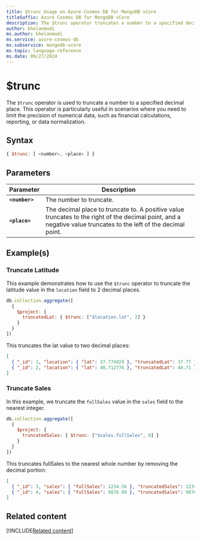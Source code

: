 ```yaml
---
title: $trunc Usage on Azure Cosmos DB for MongoDB vCore
titleSuffix: Azure Cosmos DB for MongoDB vCore
description: The $trunc operator truncates a number to a specified decimal place.
author: khelanmodi
ms.author: khelanmodi
ms.service: azure-cosmos-db
ms.subservice: mongodb-vcore
ms.topic: language-reference
ms.date: 09/27/2024
---
```


# $trunc

The `$trunc` operator is used to truncate a number to a specified decimal place. This operator is particularly useful in scenarios where you need to limit the precision of numerical data, such as financial calculations, reporting, or data normalization.

## Syntax

```javascript
{ $trunc: [ <number>, <place> ] }
```

## Parameters

| Parameter | Description |
| --- | --- |
| **`<number>`** | The number to truncate. |
| **`<place>`** | The decimal place to truncate to. A positive value truncates to the right of the decimal point, and a negative value truncates to the left of the decimal point. |

## Example(s)

### Truncate Latitude

This example demonstrates how to use the `$trunc` operator to truncate the latitude value in the `location` field to 2 decimal places.

```javascript
db.collection.aggregate([
  {
    $project: {
      truncatedLat: { $trunc: ["$location.lat", 2] }
    }
  }
])
```

This truncates the lat value to two decimal places:
```json
[
  { "_id": 1, "location": { "lat": 37.774929 }, "truncatedLat": 37.77 },
  { "_id": 2, "location": { "lat": 40.712776 }, "truncatedLat": 40.71 }
]
```

### Truncate Sales

In this example, we truncate the `fullSales` value in the `sales` field to the nearest integer.

```javascript
db.collection.aggregate([
  {
    $project: {
      truncatedSales: { $trunc: ["$sales.fullSales", 0] }
    }
  }
])
```

This truncates fullSales to the nearest whole number by removing the decimal portion:
```json
[
  { "_id": 3, "sales": { "fullSales": 1234.56 }, "truncatedSales": 1234 },
  { "_id": 4, "sales": { "fullSales": 9876.99 }, "truncatedSales": 9876 }
]
```

## Related content
[!INCLUDE[Related content](../includes/related-content.md)]